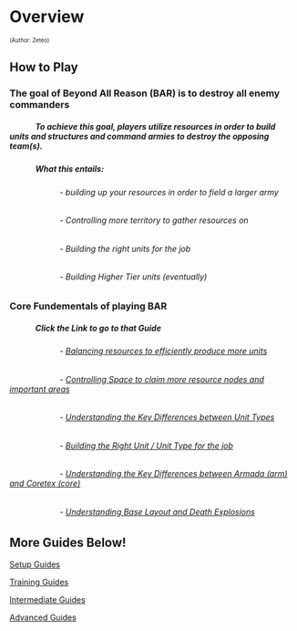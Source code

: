 # Overview
<sup><sup>(Author: Zeteo)</sup></sup>
## How to Play
### The goal of Beyond All Reason (BAR) is to destroy all enemy commanders

##### &ensp;&ensp;&ensp;&ensp;&ensp;&ensp; To achieve this goal, players utilize resources in order to build units and structures and command armies to destroy the opposing team(s).
##### &ensp;&ensp;&ensp;&ensp;&ensp;&ensp; What this entails:
###### &ensp;&ensp;&ensp;&ensp;&ensp;&ensp;&ensp;&ensp;&ensp;&ensp;&ensp;&ensp; - building up your resources in order to field a larger army
###### &ensp;&ensp;&ensp;&ensp;&ensp;&ensp;&ensp;&ensp;&ensp;&ensp;&ensp;&ensp; - Controlling more territory to gather resources on
###### &ensp;&ensp;&ensp;&ensp;&ensp;&ensp;&ensp;&ensp;&ensp;&ensp;&ensp;&ensp; - Building the right units for the job
###### &ensp;&ensp;&ensp;&ensp;&ensp;&ensp;&ensp;&ensp;&ensp;&ensp;&ensp;&ensp; - Building Higher Tier units *(eventually)*

### Core Fundementals of playing BAR
##### &ensp;&ensp;&ensp;&ensp;&ensp;&ensp; *Click the Link to go to that Guide*
###### &ensp;&ensp;&ensp;&ensp;&ensp;&ensp;&ensp;&ensp;&ensp;&ensp;&ensp;&ensp; - [Balancing resources to efficiently produce more units](https://github.com/Zete0/Guides/blob/main/Basics/Basic%20Economy.md)
###### &ensp;&ensp;&ensp;&ensp;&ensp;&ensp;&ensp;&ensp;&ensp;&ensp;&ensp;&ensp; - [Controlling Space to claim more resource nodes and important areas](https://github.com/Zete0/Guides/blob/main/Basics/Controlling%20Space.md)
###### &ensp;&ensp;&ensp;&ensp;&ensp;&ensp;&ensp;&ensp;&ensp;&ensp;&ensp;&ensp; - [Understanding the Key Differences between Unit Types](https://github.com/Zete0/Guides/blob/main/Basics/Differences%20between%20Unit%20Types.md)
###### &ensp;&ensp;&ensp;&ensp;&ensp;&ensp;&ensp;&ensp;&ensp;&ensp;&ensp;&ensp; - [Building the Right Unit / Unit Type for the job](https://github.com/Zete0/Guides/blob/main/Basics/The%20Right%20Unit%20for%20the%20Job.md)
###### &ensp;&ensp;&ensp;&ensp;&ensp;&ensp;&ensp;&ensp;&ensp;&ensp;&ensp;&ensp; - [Understanding the Key Differences between Armada (arm) and Coretex (core)](https://github.com/Zete0/Guides/blob/main/Basics/Differences%20between%20Arm%26Core.md)
###### &ensp;&ensp;&ensp;&ensp;&ensp;&ensp;&ensp;&ensp;&ensp;&ensp;&ensp;&ensp; - [Understanding Base Layout and Death Explosions](https://github.com/Zete0/Guides/blob/main/Basics/Base%20Layout.md)




## More Guides Below!

[Setup Guides](https://github.com/Zete0/Guides/blob/main/Starter/Overview.md)

[Training Guides](https://github.com/Zete0/Guides/blob/main/Tools%20for%20Training/Overview.md)

[Intermediate Guides](https://github.com/Zete0/Guides/blob/main/Intermediate/Overview.md)

[Advanced Guides](https://github.com/Zete0/Guides/blob/main/Advanced/Overview.md)
